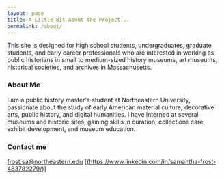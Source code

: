 ```yaml
---
layout: page
title: A Little Bit About the Project...
permalink: /about/
---
```


This site is designed for high school students, undergraduates, graduate students, and early career professionals who are interested in working as public historians in small to medium-sized history museums, art museums, historical societies, and archives in Massachusetts. 

### About Me

I am a public history master's student at Northeastern University, passionate about the study of early American material culture, decorative arts, public history, and digital humanities.  I have interned at several museums and historic sites, gaining skills in curation, collections care, exhibit development, and museum education.

### Contact me

frost.sa@northeastern.edu
[(https://www.linkedin.com/in/samantha-frost-483782279/)]